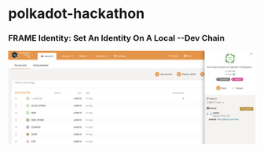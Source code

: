 # polkadot-hackathon

### FRAME Identity: Set An Identity On A Local --Dev Chain

![image](image.png)
